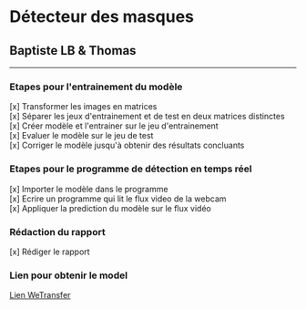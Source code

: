 # Détecteur des masques

## Baptiste LB & Thomas

---

### Etapes pour l'entrainement du modèle

[x] Transformer les images en matrices   
[x] Séparer les jeux d'entrainement et de test en deux matrices distinctes    
[x] Créer modèle et l'entrainer sur le jeu d'entrainement    
[x] Evaluer le modèle sur le jeu de test    
[x] Corriger le modèle jusqu'à obtenir des résultats concluants    

### Etapes pour le programme de détection en temps réel

[x] Importer le modèle dans le programme    
[x] Ecrire un programme qui lit le flux video de la webcam    
[x] Appliquer la prediction du modèle sur le flux vidéo    

### Rédaction du rapport 

[x] Rédiger le rapport   

### Lien pour obtenir le model

[Lien WeTransfer](https://we.tl/t-4SvTrIAePc)